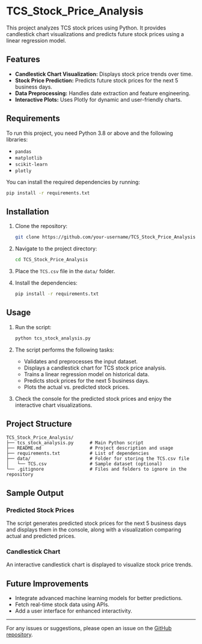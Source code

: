 # TCS_Stock_Price_Analysis

This project analyzes TCS stock prices using Python. It provides candlestick chart visualizations and predicts future stock prices using a linear regression model.

## Features
- **Candlestick Chart Visualization:** Displays stock price trends over time.
- **Stock Price Prediction:** Predicts future stock prices for the next 5 business days.
- **Data Preprocessing:** Handles date extraction and feature engineering.
- **Interactive Plots:** Uses Plotly for dynamic and user-friendly charts.

## Requirements
To run this project, you need Python 3.8 or above and the following libraries:

- `pandas`
- `matplotlib`
- `scikit-learn`
- `plotly`

You can install the required dependencies by running:
```bash
pip install -r requirements.txt
```

## Installation
1. Clone the repository:
   ```bash
   git clone https://github.com/your-username/TCS_Stock_Price_Analysis.git
   ```

2. Navigate to the project directory:
   ```bash
   cd TCS_Stock_Price_Analysis
   ```

3. Place the `TCS.csv` file in the `data/` folder.

4. Install the dependencies:
   ```bash
   pip install -r requirements.txt
   ```

## Usage
1. Run the script:
   ```bash
   python tcs_stock_analysis.py
   ```

2. The script performs the following tasks:
   - Validates and preprocesses the input dataset.
   - Displays a candlestick chart for TCS stock price analysis.
   - Trains a linear regression model on historical data.
   - Predicts stock prices for the next 5 business days.
   - Plots the actual vs. predicted stock prices.

3. Check the console for the predicted stock prices and enjoy the interactive chart visualizations.

## Project Structure
```
TCS_Stock_Price_Analysis/
├── tcs_stock_analysis.py      # Main Python script
├── README.md                  # Project description and usage
├── requirements.txt           # List of dependencies
├── data/                      # Folder for storing the TCS.csv file
│   └── TCS.csv                # Sample dataset (optional)
└── .gitignore                 # Files and folders to ignore in the repository
```

## Sample Output
### Predicted Stock Prices
The script generates predicted stock prices for the next 5 business days and displays them in the console, along with a visualization comparing actual and predicted prices.

### Candlestick Chart
An interactive candlestick chart is displayed to visualize stock price trends.

## Future Improvements
- Integrate advanced machine learning models for better predictions.
- Fetch real-time stock data using APIs.
- Add a user interface for enhanced interactivity.


---

For any issues or suggestions, please open an issue on the [GitHub repository]([https://github.com/sourodip-Chatterjee/TCS_Stock_Price_Analysis](https://github.com/sourodip-Chatterjee/TCS_Stock_Price_Analysis/tree/main)).

